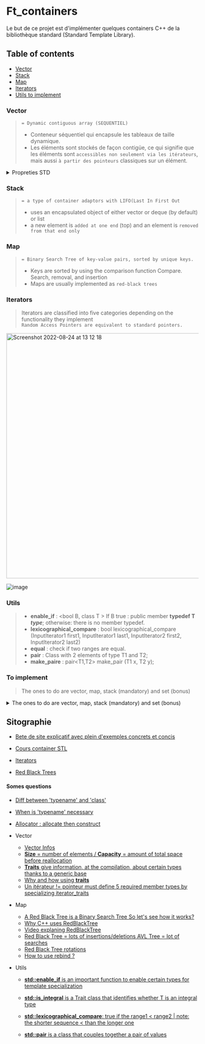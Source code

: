 # Ft_containers
Le but de ce projet est d'implémenter quelques containers C++ de la bibliothèque standard (Standard Template Library).

## Table of contents
* [Vector](#Vector) 
* [Stack](#Stack)
* [Map](#Map)
* [Iterators](#Iterators) 
* [Utils to implement](#Utils)

### Vector
>  ```= Dynamic contiguous array (SEQUENTIEL)```  
>  * Conteneur séquentiel qui encapsule les tableaux de taille dynamique.  
> *  Les éléments sont stockés de façon contigüe, ce qui signifie que les éléments sont ```accessibles non seulement
via les itérateurs```, mais aussi ```à partir des pointeurs``` classiques sur un élément.  

<details>
    <summary>Propreties STD</summary>  
    
   * Sequence  
      Elements in sequence containers arenordered in a strict linear sequence. Individual elements are accessed by their position in this sequence.   
    
   * Dynamic array    
      Allows direct access to any element in the sequence, even through pointer arithmetics, and provides relatively fast addition/removal of elements at the end of the sequence.  
   * Allocator-aware  
    The container uses an allocator object to dynamically handle its storage needs.  
    
    
<img width="245" alt="Screenshot 2022-08-24 at 12 47 59" src="https://user-images.githubusercontent.com/85625233/186400146-a6ad44ca-437c-41b1-b85d-473b9dd52b49.png">
</details>

### Stack
>  ```= a type of container adaptors with LIFO(Last In First Out ```  
> * uses an encapsulated object of either vector or deque (by default) or list  
> * a new element is ```added at one end``` (top) and an element is ```removed from that end only```

 
### Map
>  ```= Binary Search Tree of key-value pairs, sorted by unique keys.```  
> * Keys are sorted by using the comparison function Compare. Search, removal, and insertion
> * Maps are usually implemented as ```red-black trees```



### Iterators
> Iterators are classified into five categories depending on the functionality they implement  
> ```Random Access Pointers are equivalent to standard pointers.```

<img width="641" alt="Screenshot 2022-08-24 at 13 12 18" src="https://user-images.githubusercontent.com/85625233/186404935-9ab09210-5622-49be-bfe4-0dc20f6d60ca.png">

![image](https://user-images.githubusercontent.com/85625233/194087568-6396c021-7997-4caa-ae50-e728b8f4a96a.png)


### Utils
> * __enable_if__ : <bool B, class T > If B true : public member **typedef T _type_**; otherwise: there is no member typedef.
> * __lexicographical_compare__ :  bool lexicographical_compare (InputIterator1 first1, InputIterator1 last1, InputIterator2 first2, InputIterator2 last2)  
> * __equal__  : check if two ranges are equal.
> * __pair__ : Class with 2 elements of type T1 and T2;
> * __make_paire__ : pair<T1,T2> make_pair (T1 x, T2 y);

### To implement  
> The ones to do are vector, map, stack (mandatory) and set (bonus)

<details>
    <summary>The ones to do are vector, map, stack (mandatory) and set (bonus)</summary>   
    
![image](https://user-images.githubusercontent.com/85625233/189640037-e2556d3a-bef5-4f7b-9404-b3643d0f9b72.png)  

</details>


## Sitographie 
* [Bete de site explicatif avec plein d'exemples concrets et concis](https://h-deb.clg.qc.ca/Sujets/Divers--cplusplus/Intro--Conteneurs-Iterateurs.html)  

* [Cours container STL](http://tvaira.free.fr/dev/cours/cours-conteneurs-stl.pdf)
* [Iterators](https://cplusplus.com/reference/iterator/)
* [Red Black Trees](https://algorithmtutor.com/Data-Structures/Tree/Red-Black-Trees/)

#### Somes questions

* [Diff between 'typename' and 'class'](https://stackoverflow.com/questions/2023977/difference-of-keywords-typename-and-class-in-templates)
* [When is 'typename' necessary](https://stackoverflow.com/questions/7923369/when-is-the-typename-keyword-necessary)
* [Allocator : allocate then construct](https://en.cppreference.com/w/cpp/memory/allocator)

* Vector
    * [Vector Infos](https://docs.microsoft.com/fr-fr/cpp/standard-library/vector-class?view=msvc-170)
    * [**Size** = number of elements / **Capacity** = amount of total space before reallocation](https://stackoverflow.com/questions/6296945/size-vs-capacity-of-a-vector)
    * [**Traits** give information, at the compilation, about certain types thanks to a generic base](https://h-deb.clg.qc.ca/Sujets/Divers--cplusplus/Traits.html)
    * [Why and how using **traits**](https://www.youtube.com/watch?v=bFCzd5U2fsk)
    * [Un itérateur != pointeur  must define 5 required member types by specializing iterator_traits](https://learn.microsoft.com/fr-fr/cpp/standard-library/iterators?view=msvc-170)

* Map 
    * [A Red Black Tree is a Binary Search Tree So let's see how it works?](https://www.programiz.com/dsa/binary-search-tree)
    * [Why C++ uses RedBlackTree](https://github.com/mli42/containers_test.git)
    * [Video explaning RedBlackTree](https://www.youtube.com/watch?v=qvZGUFHWChY)
    * [Red Black Tree = lots of insertions/deletions  AVL Tree = lot of searches](https://www.geeksforgeeks.org/red-black-tree-set-1-introduction-2/) 
    * [Red Black Tree rotations](https://www.youtube.com/watch?v=q4fnJZr8ztY)
    * [How to use rebind ?](https://stackoverflow.com/questions/14148756/what-does-template-rebind-do)
 * Utils
    * [**std::enable_if** is an important function to enable certain types for template specialization](https://leimao.github.io/blog/CPP-Enable-If/)
    * [**std::is_integral** is a Trait class that identifies whether T is an integral type](https://cplusplus.com/reference/type_traits/is_integral/?kw=is_integral)
    * [**std::lexicographical_compare**: true if the range1 < range2 | note: the shorter sequence <  than the longer one](https://leimao.github.io/blog/CPP-Enable-If/)

    * [**std::pair** is a class that couples together a pair of values](https://cplusplus.com/reference/utility/pair/)
    
